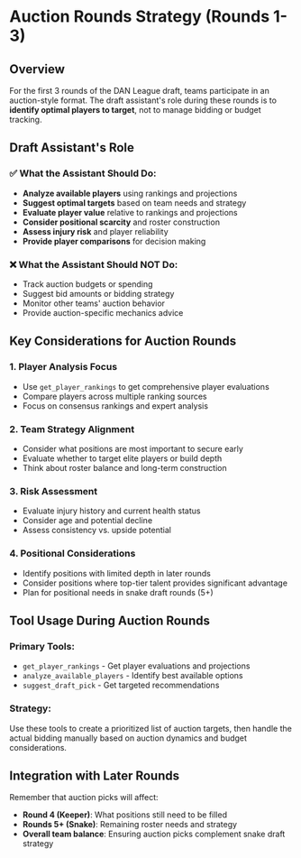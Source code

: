 # Auction Rounds Strategy (Rounds 1-3)

## Overview
For the first 3 rounds of the DAN League draft, teams participate in an auction-style format. The draft assistant's role during these rounds is to **identify optimal players to target**, not to manage bidding or budget tracking.

## Draft Assistant's Role

### ✅ What the Assistant Should Do:
- **Analyze available players** using rankings and projections
- **Suggest optimal targets** based on team needs and strategy
- **Evaluate player value** relative to rankings and projections  
- **Consider positional scarcity** and roster construction
- **Assess injury risk** and player reliability
- **Provide player comparisons** for decision making

### ❌ What the Assistant Should NOT Do:
- Track auction budgets or spending
- Suggest bid amounts or bidding strategy
- Monitor other teams' auction behavior
- Provide auction-specific mechanics advice

## Key Considerations for Auction Rounds

### 1. **Player Analysis Focus**
- Use `get_player_rankings` to get comprehensive player evaluations
- Compare players across multiple ranking sources
- Focus on consensus rankings and expert analysis

### 2. **Team Strategy Alignment**  
- Consider what positions are most important to secure early
- Evaluate whether to target elite players or build depth
- Think about roster balance and long-term construction

### 3. **Risk Assessment**
- Evaluate injury history and current health status
- Consider age and potential decline
- Assess consistency vs. upside potential

### 4. **Positional Considerations**
- Identify positions with limited depth in later rounds
- Consider positions where top-tier talent provides significant advantage
- Plan for positional needs in snake draft rounds (5+)

## Tool Usage During Auction Rounds

### Primary Tools:
- `get_player_rankings` - Get player evaluations and projections
- `analyze_available_players` - Identify best available options
- `suggest_draft_pick` - Get targeted recommendations

### Strategy:
Use these tools to create a prioritized list of auction targets, then handle the actual bidding manually based on auction dynamics and budget considerations.

## Integration with Later Rounds

Remember that auction picks will affect:
- **Round 4 (Keeper)**: What positions still need to be filled
- **Rounds 5+ (Snake)**: Remaining roster needs and strategy
- **Overall team balance**: Ensuring auction picks complement snake draft strategy